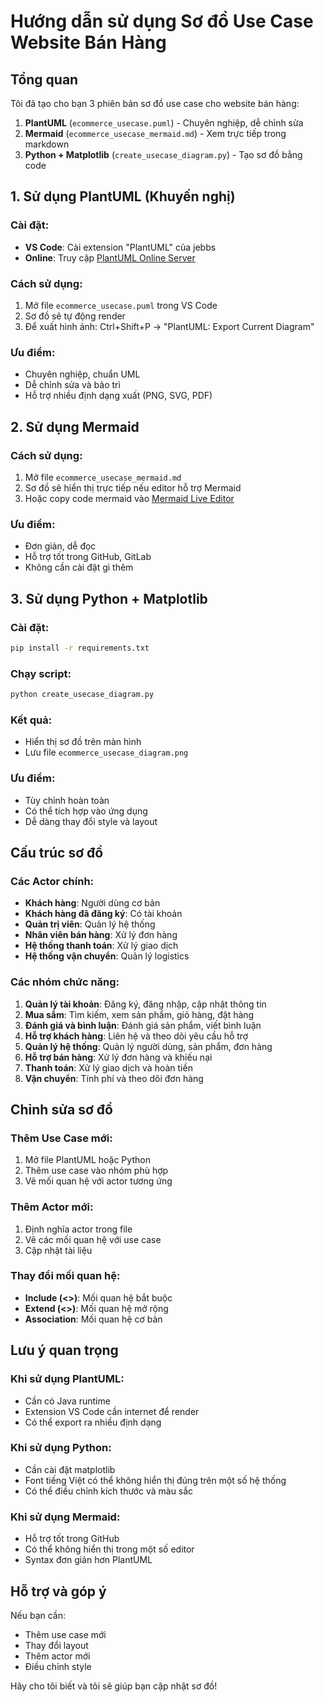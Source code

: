 # Hướng dẫn sử dụng Sơ đồ Use Case Website Bán Hàng

## Tổng quan
Tôi đã tạo cho bạn 3 phiên bản sơ đồ use case cho website bán hàng:

1. **PlantUML** (`ecommerce_usecase.puml`) - Chuyên nghiệp, dễ chỉnh sửa
2. **Mermaid** (`ecommerce_usecase_mermaid.md`) - Xem trực tiếp trong markdown
3. **Python + Matplotlib** (`create_usecase_diagram.py`) - Tạo sơ đồ bằng code

## 1. Sử dụng PlantUML (Khuyến nghị)

### Cài đặt:
- **VS Code**: Cài extension "PlantUML" của jebbs
- **Online**: Truy cập [PlantUML Online Server](http://www.plantuml.com/plantuml/uml/)

### Cách sử dụng:
1. Mở file `ecommerce_usecase.puml` trong VS Code
2. Sơ đồ sẽ tự động render
3. Để xuất hình ảnh: Ctrl+Shift+P → "PlantUML: Export Current Diagram"

### Ưu điểm:
- Chuyên nghiệp, chuẩn UML
- Dễ chỉnh sửa và bảo trì
- Hỗ trợ nhiều định dạng xuất (PNG, SVG, PDF)

## 2. Sử dụng Mermaid

### Cách sử dụng:
1. Mở file `ecommerce_usecase_mermaid.md`
2. Sơ đồ sẽ hiển thị trực tiếp nếu editor hỗ trợ Mermaid
3. Hoặc copy code mermaid vào [Mermaid Live Editor](https://mermaid.live/)

### Ưu điểm:
- Đơn giản, dễ đọc
- Hỗ trợ tốt trong GitHub, GitLab
- Không cần cài đặt gì thêm

## 3. Sử dụng Python + Matplotlib

### Cài đặt:
```bash
pip install -r requirements.txt
```

### Chạy script:
```bash
python create_usecase_diagram.py
```

### Kết quả:
- Hiển thị sơ đồ trên màn hình
- Lưu file `ecommerce_usecase_diagram.png`

### Ưu điểm:
- Tùy chỉnh hoàn toàn
- Có thể tích hợp vào ứng dụng
- Dễ dàng thay đổi style và layout

## Cấu trúc sơ đồ

### Các Actor chính:
- **Khách hàng**: Người dùng cơ bản
- **Khách hàng đã đăng ký**: Có tài khoản
- **Quản trị viên**: Quản lý hệ thống
- **Nhân viên bán hàng**: Xử lý đơn hàng
- **Hệ thống thanh toán**: Xử lý giao dịch
- **Hệ thống vận chuyển**: Quản lý logistics

### Các nhóm chức năng:
1. **Quản lý tài khoản**: Đăng ký, đăng nhập, cập nhật thông tin
2. **Mua sắm**: Tìm kiếm, xem sản phẩm, giỏ hàng, đặt hàng
3. **Đánh giá và bình luận**: Đánh giá sản phẩm, viết bình luận
4. **Hỗ trợ khách hàng**: Liên hệ và theo dõi yêu cầu hỗ trợ
5. **Quản lý hệ thống**: Quản lý người dùng, sản phẩm, đơn hàng
6. **Hỗ trợ bán hàng**: Xử lý đơn hàng và khiếu nại
7. **Thanh toán**: Xử lý giao dịch và hoàn tiền
8. **Vận chuyển**: Tính phí và theo dõi đơn hàng

## Chỉnh sửa sơ đồ

### Thêm Use Case mới:
1. Mở file PlantUML hoặc Python
2. Thêm use case vào nhóm phù hợp
3. Vẽ mối quan hệ với actor tương ứng

### Thêm Actor mới:
1. Định nghĩa actor trong file
2. Vẽ các mối quan hệ với use case
3. Cập nhật tài liệu

### Thay đổi mối quan hệ:
- **Include (<<include>>)**: Mối quan hệ bắt buộc
- **Extend (<<extend>>)**: Mối quan hệ mở rộng
- **Association**: Mối quan hệ cơ bản

## Lưu ý quan trọng

### Khi sử dụng PlantUML:
- Cần có Java runtime
- Extension VS Code cần internet để render
- Có thể export ra nhiều định dạng

### Khi sử dụng Python:
- Cần cài đặt matplotlib
- Font tiếng Việt có thể không hiển thị đúng trên một số hệ thống
- Có thể điều chỉnh kích thước và màu sắc

### Khi sử dụng Mermaid:
- Hỗ trợ tốt trong GitHub
- Có thể không hiển thị trong một số editor
- Syntax đơn giản hơn PlantUML

## Hỗ trợ và góp ý

Nếu bạn cần:
- Thêm use case mới
- Thay đổi layout
- Thêm actor mới
- Điều chỉnh style

Hãy cho tôi biết và tôi sẽ giúp bạn cập nhật sơ đồ!
